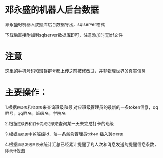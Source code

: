 # 邓永盛的机器人后台数据
邓永盛的机器人数据库后台数据导出，sqlserver格式  
  
下载后直接附加到sqlserver数据库即可，注意添加时无ldf文件  

# 注意
这里的手机号码和班群群号都上传之前被修改过，并非物理世界的真实信息  

# 主要操作：
1.根据`班级表`和`令牌表`来查询班级和最 对应班级管理员的最新的一条token信息，qq群号，qq群名，班级名，学院名  
  
2.根据`班级表`和`打卡完成记录`来查询某一天未完成打卡的班级  
  
3.根据`班级表`中的班级id，和一条新的管理员token 插入到`令牌表`  
  
4.根据`消息发送日志`来统计汇总已经累计提醒了的人次和消息发送的提醒信息条数，即`统计`视图  
